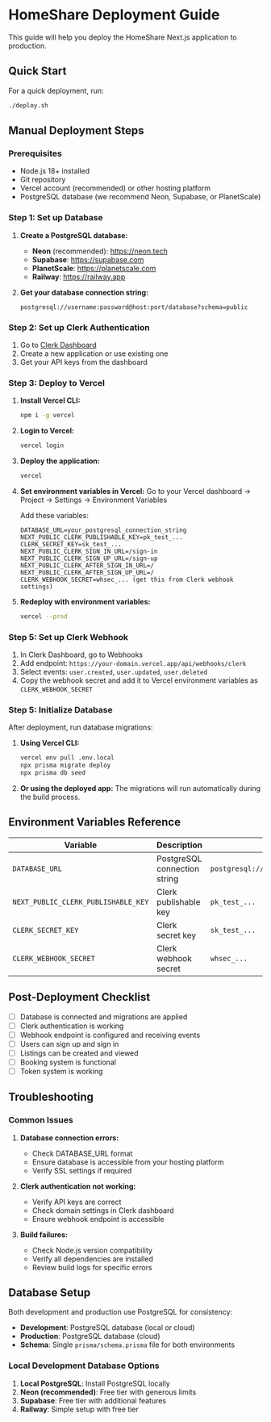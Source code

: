 # HomeShare Deployment Guide

This guide will help you deploy the HomeShare Next.js application to production.

## Quick Start

For a quick deployment, run:
```bash
./deploy.sh
```

## Manual Deployment Steps

### Prerequisites

- Node.js 18+ installed
- Git repository
- Vercel account (recommended) or other hosting platform
- PostgreSQL database (we recommend Neon, Supabase, or PlanetScale)

### Step 1: Set up Database

1. **Create a PostgreSQL database:**
   - **Neon** (recommended): https://neon.tech
   - **Supabase**: https://supabase.com
   - **PlanetScale**: https://planetscale.com
   - **Railway**: https://railway.app

2. **Get your database connection string:**
   ```
   postgresql://username:password@host:port/database?schema=public
   ```

### Step 2: Set up Clerk Authentication

1. Go to [Clerk Dashboard](https://dashboard.clerk.com)
2. Create a new application or use existing one
3. Get your API keys from the dashboard

### Step 3: Deploy to Vercel

1. **Install Vercel CLI:**
   ```bash
   npm i -g vercel
   ```

2. **Login to Vercel:**
   ```bash
   vercel login
   ```

3. **Deploy the application:**
   ```bash
   vercel
   ```

4. **Set environment variables in Vercel:**
   Go to your Vercel dashboard → Project → Settings → Environment Variables

   Add these variables:
   ```
   DATABASE_URL=your_postgresql_connection_string
   NEXT_PUBLIC_CLERK_PUBLISHABLE_KEY=pk_test_...
   CLERK_SECRET_KEY=sk_test_...
   NEXT_PUBLIC_CLERK_SIGN_IN_URL=/sign-in
   NEXT_PUBLIC_CLERK_SIGN_UP_URL=/sign-up
   NEXT_PUBLIC_CLERK_AFTER_SIGN_IN_URL=/
   NEXT_PUBLIC_CLERK_AFTER_SIGN_UP_URL=/
   CLERK_WEBHOOK_SECRET=whsec_... (get this from Clerk webhook settings)
   ```

5. **Redeploy with environment variables:**
   ```bash
   vercel --prod
   ```

### Step 5: Set up Clerk Webhook

1. In Clerk Dashboard, go to Webhooks
2. Add endpoint: `https://your-domain.vercel.app/api/webhooks/clerk`
3. Select events: `user.created`, `user.updated`, `user.deleted`
4. Copy the webhook secret and add it to Vercel environment variables as `CLERK_WEBHOOK_SECRET`

### Step 5: Initialize Database

After deployment, run database migrations:

1. **Using Vercel CLI:**
   ```bash
   vercel env pull .env.local
   npx prisma migrate deploy
   npx prisma db seed
   ```

2. **Or using the deployed app:**
   The migrations will run automatically during the build process.

## Environment Variables Reference

| Variable | Description | Example |
|----------|-------------|---------|
| `DATABASE_URL` | PostgreSQL connection string | `postgresql://user:pass@host:5432/db` |
| `NEXT_PUBLIC_CLERK_PUBLISHABLE_KEY` | Clerk publishable key | `pk_test_...` |
| `CLERK_SECRET_KEY` | Clerk secret key | `sk_test_...` |
| `CLERK_WEBHOOK_SECRET` | Clerk webhook secret | `whsec_...` |

## Post-Deployment Checklist

- [ ] Database is connected and migrations are applied
- [ ] Clerk authentication is working
- [ ] Webhook endpoint is configured and receiving events
- [ ] Users can sign up and sign in
- [ ] Listings can be created and viewed
- [ ] Booking system is functional
- [ ] Token system is working

## Troubleshooting

### Common Issues

1. **Database connection errors:**
   - Check DATABASE_URL format
   - Ensure database is accessible from your hosting platform
   - Verify SSL settings if required

2. **Clerk authentication not working:**
   - Verify API keys are correct
   - Check domain settings in Clerk dashboard
   - Ensure webhook endpoint is accessible

3. **Build failures:**
   - Check Node.js version compatibility
   - Verify all dependencies are installed
   - Review build logs for specific errors

## Database Setup

Both development and production use PostgreSQL for consistency:

- **Development**: PostgreSQL database (local or cloud)
- **Production**: PostgreSQL database (cloud)
- **Schema**: Single `prisma/schema.prisma` file for both environments

### Local Development Database Options

1. **Local PostgreSQL**: Install PostgreSQL locally
2. **Neon (recommended)**: Free tier with generous limits
3. **Supabase**: Free tier with additional features
4. **Railway**: Simple setup with free tier
